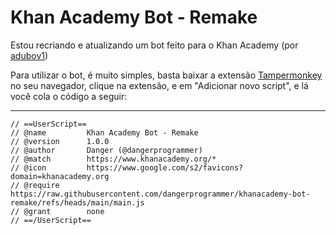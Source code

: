 <h1>Khan Academy Bot - Remake</h1>
<p>Estou recriando e atualizando um bot feito para o Khan Academy (por <a href="https://github.com/adubov1">adubov1</a>)</p>
<p>Para utilizar o bot, é muito simples, basta baixar a extensão <a href="https://www.tampermonkey.net/">Tampermonkey</a> no seu navegador, clique na extensão, e em "Adicionar novo script", e lá você cola o código a seguir:</p>
<hr>
<pre>
<code>// ==UserScript==
// @name         Khan Academy Bot - Remake
// @version      1.0.0
// @author       Danger (@dangerprogrammer)
// @match        https://www.khanacademy.org/*
// @icon         https://www.google.com/s2/favicons?domain=khanacademy.org
// @require      https://raw.githubusercontent.com/dangerprogrammer/khanacademy-bot-remake/refs/heads/main/main.js
// @grant        none
// ==/UserScript==</code></pre>
